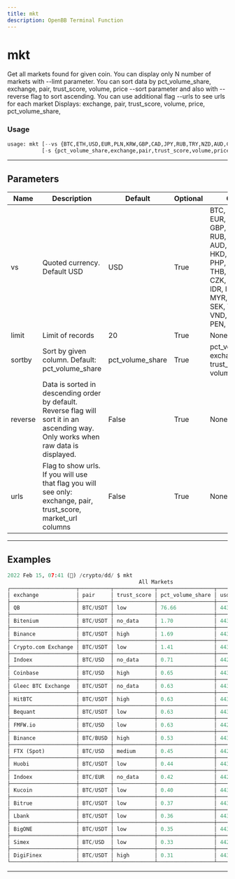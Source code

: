 ```yaml
---
title: mkt
description: OpenBB Terminal Function
---
```


# mkt

Get all markets found for given coin. You can display only N number of markets with --limt parameter. You can sort data by pct_volume_share, exchange, pair, trust_score, volume, price --sort parameter and also with --reverse flag to sort ascending. You can use additional flag --urls to see urls for each market Displays: exchange, pair, trust_score, volume, price, pct_volume_share,

### Usage

```python
usage: mkt [--vs {BTC,ETH,USD,EUR,PLN,KRW,GBP,CAD,JPY,RUB,TRY,NZD,AUD,CHF,UAH,HKD,SGD,NGN,PHP,MXN,BRL,THB,CLP,CNY,CZK,DKK,HUF,IDR,ILS,INR,MYR,NOK,PKR,SEK,TWD,ZAR,VND,BOB,COP,PEN,ARS,ISK}] [-l LIMIT]
           [-s {pct_volume_share,exchange,pair,trust_score,volume,price}] [-r] [-u]
```

---

## Parameters

| Name | Description | Default | Optional | Choices |
| ---- | ----------- | ------- | -------- | ------- |
| vs | Quoted currency. Default USD | USD | True | BTC, ETH, USD, EUR, PLN, KRW, GBP, CAD, JPY, RUB, TRY, NZD, AUD, CHF, UAH, HKD, SGD, NGN, PHP, MXN, BRL, THB, CLP, CNY, CZK, DKK, HUF, IDR, ILS, INR, MYR, NOK, PKR, SEK, TWD, ZAR, VND, BOB, COP, PEN, ARS, ISK |
| limit | Limit of records | 20 | True | None |
| sortby | Sort by given column. Default: pct_volume_share | pct_volume_share | True | pct_volume_share, exchange, pair, trust_score, volume, price |
| reverse | Data is sorted in descending order by default. Reverse flag will sort it in an ascending way. Only works when raw data is displayed. | False | True | None |
| urls | Flag to show urls. If you will use that flag you will see only: exchange, pair, trust_score, market_url columns | False | True | None |


---

## Examples

```python
2022 Feb 15, 07:41 (🦋) /crypto/dd/ $ mkt
                                          All Markets
┌─────────────────────┬──────────┬─────────────┬──────────────────┬───────────┬────────────────┐
│ exchange            │ pair     │ trust_score │ pct_volume_share │ usd_price │ usd_volume     │
├─────────────────────┼──────────┼─────────────┼──────────────────┼───────────┼────────────────┤
│ QB                  │ BTC/USDT │ low         │ 76.66            │ 44335.56  │ 83125013156.79 │
├─────────────────────┼──────────┼─────────────┼──────────────────┼───────────┼────────────────┤
│ Bitenium            │ BTC/USDT │ no_data     │ 1.70             │ 44337.16  │ 1840286891.89  │
├─────────────────────┼──────────┼─────────────┼──────────────────┼───────────┼────────────────┤
│ Binance             │ BTC/USDT │ high        │ 1.69             │ 44340.62  │ 1829582324.62  │
├─────────────────────┼──────────┼─────────────┼──────────────────┼───────────┼────────────────┤
│ Crypto.com Exchange │ BTC/USDT │ low         │ 1.41             │ 44329.00  │ 1524907447.06  │
├─────────────────────┼──────────┼─────────────┼──────────────────┼───────────┼────────────────┤
│ Indoex              │ BTC/USD  │ no_data     │ 0.71             │ 44257.37  │ 767372786.82   │
├─────────────────────┼──────────┼─────────────┼──────────────────┼───────────┼────────────────┤
│ Coinbase            │ BTC/USD  │ high        │ 0.65             │ 44305.95  │ 700692544.59   │
├─────────────────────┼──────────┼─────────────┼──────────────────┼───────────┼────────────────┤
│ Gleec BTC Exchange  │ BTC/USDT │ no_data     │ 0.63             │ 44353.43  │ 681039760.57   │
├─────────────────────┼──────────┼─────────────┼──────────────────┼───────────┼────────────────┤
│ HitBTC              │ BTC/USDT │ high        │ 0.63             │ 44351.01  │ 681002641.50   │
├─────────────────────┼──────────┼─────────────┼──────────────────┼───────────┼────────────────┤
│ Bequant             │ BTC/USDT │ low         │ 0.63             │ 44331.91  │ 679750799.42   │
├─────────────────────┼──────────┼─────────────┼──────────────────┼───────────┼────────────────┤
│ FMFW.io             │ BTC/USD  │ low         │ 0.63             │ 44205.77  │ 678518719.32   │
├─────────────────────┼──────────┼─────────────┼──────────────────┼───────────┼────────────────┤
│ Binance             │ BTC/BUSD │ high        │ 0.53             │ 44309.66  │ 572365752.88   │
├─────────────────────┼──────────┼─────────────┼──────────────────┼───────────┼────────────────┤
│ FTX (Spot)          │ BTC/USD  │ medium      │ 0.45             │ 44209.00  │ 492815904.21   │
├─────────────────────┼──────────┼─────────────┼──────────────────┼───────────┼────────────────┤
│ Huobi               │ BTC/USDT │ low         │ 0.44             │ 44340.66  │ 479152896.05   │
├─────────────────────┼──────────┼─────────────┼──────────────────┼───────────┼────────────────┤
│ Indoex              │ BTC/EUR  │ no_data     │ 0.42             │ 44250.15  │ 453236652.77   │
├─────────────────────┼──────────┼─────────────┼──────────────────┼───────────┼────────────────┤
│ Kucoin              │ BTC/USDT │ low         │ 0.40             │ 44341.16  │ 436318305.41   │
├─────────────────────┼──────────┼─────────────┼──────────────────┼───────────┼────────────────┤
│ Bitrue              │ BTC/USDT │ low         │ 0.37             │ 44337.33  │ 403067095.03   │
├─────────────────────┼──────────┼─────────────┼──────────────────┼───────────┼────────────────┤
│ Lbank               │ BTC/USDT │ low         │ 0.36             │ 44343.55  │ 385493474.14   │
├─────────────────────┼──────────┼─────────────┼──────────────────┼───────────┼────────────────┤
│ BigONE              │ BTC/USDT │ low         │ 0.35             │ 44334.78  │ 377459785.89   │
├─────────────────────┼──────────┼─────────────┼──────────────────┼───────────┼────────────────┤
│ Simex               │ BTC/USD  │ low         │ 0.33             │ 44237.02  │ 355967120.52   │
├─────────────────────┼──────────┼─────────────┼──────────────────┼───────────┼────────────────┤
│ DigiFinex           │ BTC/USDT │ high        │ 0.31             │ 44394.03  │ 339944185.15   │
└─────────────────────┴──────────┴─────────────┴──────────────────┴───────────┴────────────────┘
```
---
